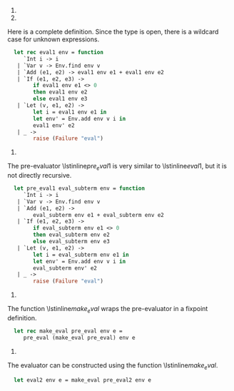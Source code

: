 1.
1.
  
  Here is a complete definition.  Since the type is open, there is a
  wildcard case for unknown expressions.
  
```ocaml
  let rec eval1 env = function
     `Int i -> i
   | `Var v -> Env.find env v
   | `Add (e1, e2) -> eval1 env e1 + eval1 env e2
   | `If (e1, e2, e3) ->
        if eval1 env e1 <> 0
        then eval1 env e2
        else eval1 env e3
   | `Let (v, e1, e2) ->
        let i = eval1 env e1 in
        let env' = Env.add env v i in
        eval1 env' e2
   | _ ->
        raise (Failure "eval")
```
  
1.
  
  The pre-evaluator \lstinline$pre_eval1$ is very similar
  to \lstinline$eval1$, but it is not directly recursive.
  
```ocaml
  let pre_eval1 eval_subterm env = function
     `Int i -> i
   | `Var v -> Env.find env v
   | `Add (e1, e2) ->
        eval_subterm env e1 + eval_subterm env e2
   | `If (e1, e2, e3) ->
        if eval_subterm env e1 <> 0
        then eval_subterm env e2
        else eval_subterm env e3
   | `Let (v, e1, e2) ->
        let i = eval_subterm env e1 in
        let env' = Env.add env v i in
        eval_subterm env' e2
   | _ ->
        raise (Failure "eval")
```
  
1.
  
  The function \lstinline$make_eval$ wraps the pre-evaluator in a
  fixpoint definition.
  
```ocaml
  let rec make_eval pre_eval env e =
     pre_eval (make_eval pre_eval) env e
```
  
1.
  
  The evaluator can be constructed using the function \lstinline$make_eval$.
  
```ocaml
  let eval2 env e = make_eval pre_eval2 env e
```

